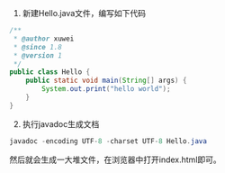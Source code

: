 1. 新建Hello.java文件，编写如下代码

```java
/**
 * @author xuwei
 * @since 1.8
 * @version 1
 */
public class Hello {
    public static void main(String[] args) {
        System.out.print("hello world");
    }
}
```

2. 执行javadoc生成文档

```java
javadoc -encoding UTF-8 -charset UTF-8 Hello.java
```

然后就会生成一大堆文件，在浏览器中打开index.html即可。

